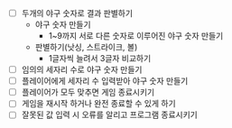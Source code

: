 - [ ] 두개의 야구 숫자로 결과 판별하기
    - 야구 숫자 만들기
        - 1~9까지 서로 다른 숫자로 이루어진 야구 숫자 만들기
    - 판별하기(낫싱, 스트라이크, 볼)
        - 1글자씩 늘려서 3글자 비교하기
- [ ] 임의의 세자리 수로 야구 숫자 만들기
- [ ] 플레이어에게 세자리 수 입력받아 야구 숫자 만들기
- [ ] 플레이어가 모두 맞추면 게임 종료시키기
- [ ] 게임을 재시작 하거나 완전 종료할 수 있게 하기
- [ ] 잘못된 값 입력 시 오류를 알리고 프로그램 종료시키기